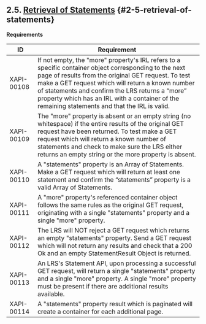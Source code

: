 ## 2.5. [Retrieval of Statements](https://github.com/adlnet/xAPI-Spec/blob/1.0.3/xAPI-Data.md#retrieval) {#2-5-retrieval-of-statements}

**Requirements**

| **ID** | **Requirement** |
| --- | --- |
| XAPI-00108 | If not empty, the &quot;more&quot; property&#039;s IRL refers to a specific container object corresponding to the next page of results from the original GET request. To test make a GET request which will return a known number of statements and confirm the LRS returns a “more” property which has an IRL with a container of the remaining statements and that the IRL is valid. |
| XAPI-00109 | The &quot;more&quot; property is absent or an empty string (no whitespace) if the entire results of the original GET request have been returned. To test make a GET request which will return a known number of statements and check to make sure the LRS either returns an empty string or the more property is absent. |
| XAPI-00110 | A &quot;statements&quot; property is an Array of Statements. Make a GET request which will return at least one statement and confirm the “statements” property is a valid Array of Statements. |
| XAPI-00111 | A &quot;more&quot; property&#039;s referenced container object follows the same rules as the original GET request, originating with a single &quot;statements&quot; property and a single &quot;more&quot; property. |
| XAPI-00112 | The LRS will NOT reject a GET request which returns an empty &quot;statements&quot; property. Send a GET request which will not return any results and check that a 200 Ok and an empty StatementResult Object is returned. |
| XAPI-00113 | An LRS&#039;s Statement API, upon processing a successful GET request, will return a single &quot;statements&quot; property and a single &quot;more&quot; property. A single &quot;more&quot; property must be present if there are additional results available. |
| XAPI-00114 | A &quot;statements&quot; property result which is paginated will create a container for each additional page. |